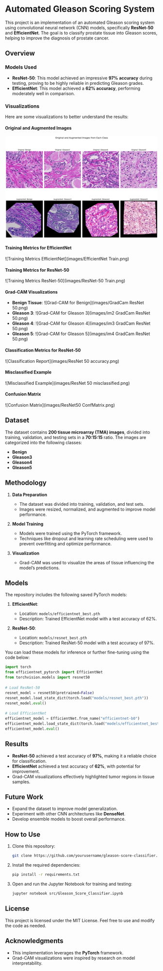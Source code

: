 # Automated Gleason Scoring System

This project is an implementation of an automated Gleason scoring system using convolutional neural network (CNN) models, specifically **ResNet-50** and **EfficientNet**. The goal is to classify prostate tissue into Gleason scores, helping to improve the diagnosis of prostate cancer.

## Overview

### Models Used
- **ResNet-50**: This model achieved an impressive **97% accuracy** during testing, proving to be highly reliable in predicting Gleason grades.
- **EfficientNet**: This model achieved a **62% accuracy**, performing moderately well in comparison.

### Visualizations
Here are some visualizations to better understand the results:

#### Original and Augmented Images
![Original and Augmented Images](images/data.png)

#### Training Metrics for EfficientNet
![Training Metrics EfficientNet](images/EfficientNet Train.png)

#### Training Metrics for ResNet-50
![Training Metrics ResNet-50](images/ResNet-50 Train.png)

#### Grad-CAM Visualizations
- **Benign Tissue**:
  ![Grad-CAM for Benign](images/GradCam ResNet 50.png)
- **Gleason 3**:
  ![Grad-CAM for Gleason 3](images/im2 GradCam ResNet 50.png)
- **Gleason 4**:
  ![Grad-CAM for Gleason 4](images/im3 GradCam ResNet 50.png)
- **Gleason 5**:
  ![Grad-CAM for Gleason 5](images/im4 GradCam ResNet 50.png)

#### Classification Metrics for ResNet-50
![Classification Report](images/ResNet 50 accuracy.png)

#### Misclassified Example
![Misclassified Example](images/ResNet 50 misclassified.png)

#### Confusion Matrix
![Confusion Matrix](images/ResNet50 ConfMatrix.png)

## Dataset
The dataset contains **200 tissue microarray (TMA) images**, divided into training, validation, and testing sets in a **70:15:15** ratio. The images are categorized into the following classes:
- **Benign**
- **Gleason3**
- **Gleason4**
- **Gleason5**

## Methodology
1. **Data Preparation**
   - The dataset was divided into training, validation, and test sets.
   - Images were resized, normalized, and augmented to improve model performance.

2. **Model Training**
   - Models were trained using the PyTorch framework.
   - Techniques like dropout and learning rate scheduling were used to prevent overfitting and optimize performance.

3. **Visualization**
   - Grad-CAM was used to visualize the areas of tissue influencing the model’s predictions.

## Models
The repository includes the following saved PyTorch models:

1. **EfficientNet**:
   - Location: `models/efficientnet_best.pth`
   - Description: Trained EfficientNet model with a test accuracy of 62%.

2. **ResNet-50**:
   - Location: `models/resnet_best.pth`
   - Description: Trained ResNet-50 model with a test accuracy of 97%.

You can load these models for inference or further fine-tuning using the code below:

```python
import torch
from efficientnet_pytorch import EfficientNet
from torchvision.models import resnet50

# Load ResNet-50
resnet_model = resnet50(pretrained=False)
resnet_model.load_state_dict(torch.load("models/resnet_best.pth"))
resnet_model.eval()

# Load EfficientNet
efficientnet_model = EfficientNet.from_name("efficientnet-b0")
efficientnet_model.load_state_dict(torch.load("models/efficientnet_best.pth"))
efficientnet_model.eval()
```

## Results
- **ResNet-50** achieved a test accuracy of **97%**, making it a reliable choice for classification.
- **EfficientNet** achieved a test accuracy of **62%**, with potential for improvement.
- Grad-CAM visualizations effectively highlighted tumor regions in tissue samples.

## Future Work
- Expand the dataset to improve model generalization.
- Experiment with other CNN architectures like **DenseNet**.
- Develop ensemble models to boost overall performance.

## How to Use
1. Clone this repository:
   ```bash
   git clone https://github.com/yourusername/gleason-score-classifier.git
   ```

2. Install the required dependencies:
   ```bash
   pip install -r requirements.txt
   ```

3. Open and run the Jupyter Notebook for training and testing:
   ```bash
   jupyter notebook src/Gleason_Score_Classifier.ipynb
   ```

## License
This project is licensed under the MIT License. Feel free to use and modify the code as needed.

## Acknowledgments
- This implementation leverages the **PyTorch** framework.
- Grad-CAM visualizations were inspired by research on model interpretability.
